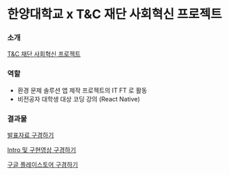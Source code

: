 # 한양대학교 x T&C 재단 사회혁신 프로젝트

### 소개
[T&C 재단 사회혁신 프로젝트](https://tncfoundation.org/45)

### 역할
- 환경 문제 솔루션 앱 제작 프로젝트의 IT FT 로 활동
- 비전공자 대학생 대상 코딩 강의 (React Native)

### 결과물

[발표자료 구경하기](https://s3.us-west-2.amazonaws.com/secure.notion-static.com/0a1b1d87-1b21-45b1-a0c1-815e6be04153/SIP%EC%B5%9C%EC%A2%85%EB%B0%9C%ED%91%9C_earth%ED%8C%80.pdf?X-Amz-Algorithm=AWS4-HMAC-SHA256&X-Amz-Content-Sha256=UNSIGNED-PAYLOAD&X-Amz-Credential=AKIAT73L2G45EIPT3X45%2F20220329%2Fus-west-2%2Fs3%2Faws4_request&X-Amz-Date=20220329T054241Z&X-Amz-Expires=86400&X-Amz-Signature=57de6e00aaa823e9e26c42c584ca7af0845031a3cf22dd6726617c2246864652&X-Amz-SignedHeaders=host&response-content-disposition=filename%20%3D%22%255BSIP%255D%25EC%25B5%259C%25EC%25A2%2585%25EB%25B0%259C%25ED%2591%259C_earth%25ED%258C%2580.pdf%22&x-id=GetObject)

[Intro 및 구현영상 구경하기](https://fringe-slip-dcf.notion.site/EARTH-666f000e49b8432785dfb2fa16fc0f0c)

[구글 플레이스토어 구경하기](https://play.google.com/store/apps/details?id=earth.first)
